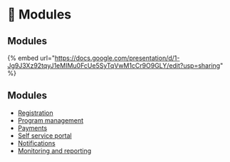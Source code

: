 # 🧱 Modules

## Modules&#x20;

{% embed url="https://docs.google.com/presentation/d/1-Jg9J3Xz92tqyJ1eMIMu0FcUe5SyTqVwM1cCr9O9GLY/edit?usp=sharing" %}

## Modules

* [Registration](secure-registry/)
* [Program management](beneficiary-management.md)
* [Payments](eligibility-and-enrolment.md)
* [Self service portal](self-service-portal.md)
* [Notifications](notifications.md)
* [Monitoring and reporting](monitoring-and-reporting.md)

<figure><img src="https://raw.githubusercontent.com/shibu-narayanan/openg2p-documentation/develop/.gitbook/assets/openg2p_linear_flow.svg" alt=""><figcaption></figcaption></figure>

<figure><img src="https://github.com/shibu-narayanan/openg2p-documentation/blob/develop/.gitbook/assets/openg2p_linear_flow.svg" alt=""><figcaption></figcaption></figure>
